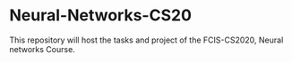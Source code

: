 # Neural-Networks-CS20
This repository will host the tasks and project of the FCIS-CS2020, Neural networks Course. 
